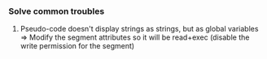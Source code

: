 ### Solve common troubles
1. Pseudo-code doesn't display strings as strings, but as global variables
=> Modify the segment attributes so it will be read+exec (disable the write permission for the segment)
